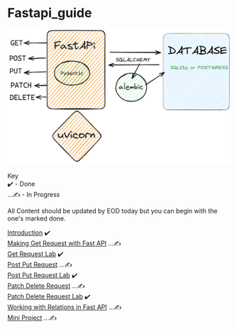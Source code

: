 # Fastapi_guide

![Fast Api Guide](./Pydantic-Uvicorn-Fastapi-2023-04-22-0925.png)  

Key  
✔️ - Done   
...✍️ - In Progress 
 
All Content should be updated by EOD today but you can begin with the one's marked done.    

[Introduction](https://github.com/otienosteve/intro-to-fastapi)  ✔️  
[Making Get Request with Fast API](https://github.com/otienosteve/making-a-get-request-with-fast-api)   ...✍️     
[Get Request Lab](https://www.github.com)   ✔️  
[Post Put Request](https://github.com/otienosteve/making-post-put-request-with-fast-api) ...✍️    
[Post Put Request Lab](https://www.github.com)  ✔️  
[Patch Delete Request](https://github.com/otienosteve/making-patch-delete-requests-with-fast-api) ...✍️   
[Patch Delete Request Lab](https://www.github.com)  ✔️  
[Working with Relations in Fast API](https://github.com/otienosteve/working-with-related-database-data-in-fast-api) ...✍️       
[Mini Project](https://github.com/otienosteve/fast-api-mini-project) ...✍️  
